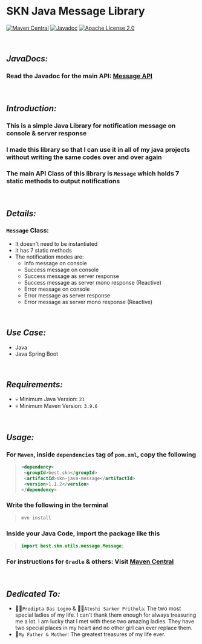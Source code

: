 # SKN Java Message Library

[![Maven Central](https://img.shields.io/maven-central/v/best.skn/skn-java-message)](https://central.sonatype.com/artifact/best.skn/skn-java-message) [![Javadoc](https://javadoc.io/badge2/best.skn/skn-java-message/1.1.2/javadoc.svg)](https://javadoc.io/doc/best.skn/skn-java-message/1.1.2) [![Apache License 2.0](https://img.shields.io/badge/License-Apache_2.0-blue.svg)](https://opensource.org/licenses/Apache-2.0)

&nbsp;

## **_JavaDocs:_**

### Read the Javadoc for the main API: [Message API](https://javadoc.io/doc/best.skn/skn-java-message/latest/best/skn/utils/message/Message.html)

&nbsp;

## **_Introduction:_**

### This is a simple Java Library for notification message on console & server response

### I made this library so that I can use it in all of my java projects without writing the same codes over and over again

### The main API Class of this library is `Message` which holds 7 static methods to output notifications

&nbsp;

## **_Details:_**

### **`Message` Class:**

- It doesn't need to be instantiated
- It has 7 static methods
- The notification modes are:
  - Info message on console
  - Success message on console
  - Success message as server response
  - Success message as server mono response (Reactive)
  - Error message on console
  - Error message as server response
  - Error message as server mono response (Reactive)

&nbsp;

## **_Use Case:_**

- Java
- Java Spring Boot

&nbsp;

## **_Requirements:_**

- 💀 Minimum Java Version: `21`
- 💀 Minimum Maven Version: `3.9.6`

&nbsp;

## **_Usage:_**

### For `Maven`, inside `dependencies` tag of `pom.xml`, copy the following

> ```xml
> <dependency>
>  <groupId>best.skn</groupId>
>  <artifactId>skn-java-message</artifactId>
>  <version>1.1.2</version>
> </dependency>
> ```

### Write the following in the terminal

> ```zsh
> mvn install
> ```

### Inside your Java Code, import the package like this

> ```java
> import best.skn.utils.message.Message;
> ```

### For instructions for `Gradle` & others: Visit [Maven Central](https://central.sonatype.com/artifact/best.skn/skn-java-message)

&nbsp;

## **_Dedicated To:_**

- 👩‍🎨`Prodipta Das Logno` & 🧛‍♀️`Atoshi Sarker Prithula`: The two most special ladies of my life. I can't thank them enough for always treasuring me a lot. I am lucky that I met with these two amazing ladies. They have two special places in my heart and no other girl can ever replace them.
- 💯`My Father & Mother`: The greatest treasures of my life ever.
